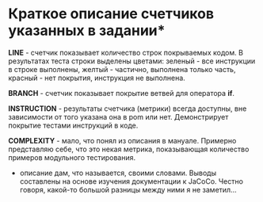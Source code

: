 # Краткое описание счетчиков указанных в задании*

**LINE** - счетчик показывает количество строк покрываемых кодом. В результатах теста строки выделены цветами: зеленый - все инструкции в строке выполнены, желтый - частично, выполнена только часть, красный - нет покрытия, инструкция не выполнена.

**BRANCH** - счетчик показывает покрытие ветвей для оператора **if**.

**INSTRUCTION** - результаты счетчика (метрики) всегда доступны, вне зависимости от того указана она в pom или нет. Демонстрирует покрытие тестами инструкций в коде.

**COMPLEXITY** - мало, что понял из описания в мануале. Примерно представляю себе, что это некая метрика, показывающая количество примеров модульного тестирования. 

* описание дам, что называется, своими словами. Выводы составлены на основе изучения документации к JaCoCo. Честно говоря, какой-то большой разницы между ними я не заметил...